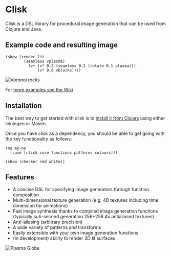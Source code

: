 # Clisk


Clisk is a DSL library for procedural image generation that can be used from Clojure and Java.

## Example code and resulting image

    (show (render-lit 
            (seamless vplasma) 
              (v+ (v* 0.2 (seamless 0.2 (rotate 0.1 plasma))) 
                  (v* 0.6 vblocks))))

![Voronoi rocks](https://raw.github.com/wiki/mikera/clisk/images/VoronoiRocks.png)

For [more examples see the Wiki](https://github.com/mikera/clisk/wiki)

## Installation

The best way to get started with clisk is to [install it from Clojars](https://clojars.org/net.mikera/clisk) using either leiningen or Maven.

Once you have clisk as a dependency, you should be able to get going with the key functionality as follows:

    (ns my-ns
      (:use [clisk core functions patterns colours]))
     
    (show (checker red white))

## Features

* A concise DSL for specifying image generators through function composition
* Multi-dimensional texture generation (e.g. 4D textures including time dimension for animations) 
* Fast image synthesis thanks to compiled image generation functions (typically sub-second generation 256*256 4x antialiased textures)
* Anti-aliasing (arbitrary precision)
* A wide variety of patterns and transforms
* Easily extensible with your own image generation functions
* (In development) ability to render 3D lit surfaces

![Plasma Globe](https://raw.github.com/wiki/mikera/clisk/images/PlasmaGlobe.png)
